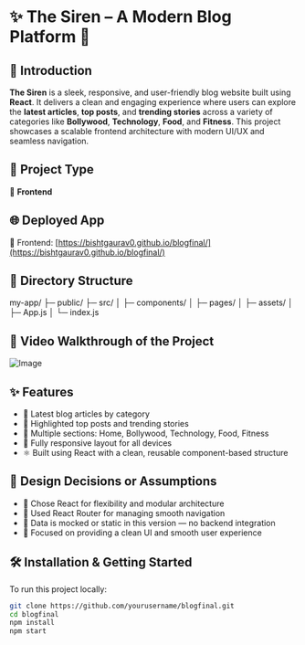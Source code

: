 # ✨ The Siren – A Modern Blog Platform 🚀

## 📌 Introduction
**The Siren** is a sleek, responsive, and user-friendly blog website built using **React**. It delivers a clean and engaging experience where users can explore the **latest articles**, **top posts**, and **trending stories** across a variety of categories like **Bollywood**, **Technology**, **Food**, and **Fitness**. This project showcases a scalable frontend architecture with modern UI/UX and seamless navigation.

## 🧩 Project Type
🎨 **Frontend**

## 🌐 Deployed App  
🔗 Frontend: [https://bishtgaurav0.github.io/blogfinal/](https://bishtgaurav0.github.io/blogfinal/)  

## 📁 Directory Structure

my-app/ ├─ public/ ├─ src/ │ ├─ components/ │ ├─ pages/ │ ├─ assets/ │ ├─ App.js │ └─ index.js



## 🎥 Video Walkthrough of the Project  
![Image](https://github.com/user-attachments/assets/0b3bf3aa-6336-4bde-9dd9-38b2ee178074)
## ✨ Features
- 📰 Latest blog articles by category
- 🌟 Highlighted top posts and trending stories
- 📂 Multiple sections: Home, Bollywood, Technology, Food, Fitness
- 📱 Fully responsive layout for all devices
- ⚛️ Built using React with a clean, reusable component-based structure

## 🎯 Design Decisions or Assumptions
- 🧩 Chose React for flexibility and modular architecture
- 🧭 Used React Router for managing smooth navigation
- 📄 Data is mocked or static in this version — no backend integration
- 🎨 Focused on providing a clean UI and smooth user experience

## 🛠️ Installation & Getting Started
To run this project locally:

```bash
git clone https://github.com/yourusername/blogfinal.git
cd blogfinal
npm install
npm start
